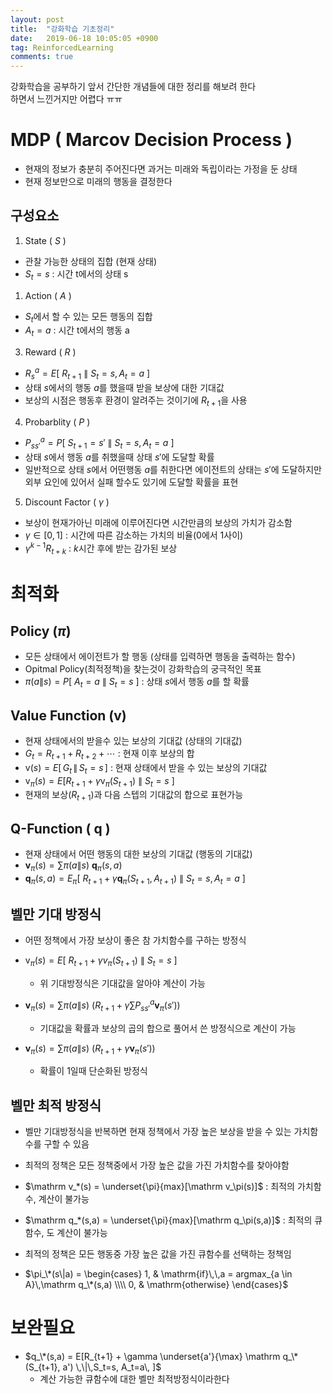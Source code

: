 ```yaml
---
layout: post
title:  "강화학습 기초정리"
date:   2019-06-18 10:05:05 +0900
tag: ReinforcedLearning
comments: true
---
```



강화학습을 공부하기 앞서 간단한 개념들에 대한 정리를 해보려 한다  
하면서 느낀거지만 어렵다 ㅠㅠ  

# MDP ( Marcov Decision Process )

- 현재의 정보가 충분히 주어진다면 과거는 미래와 독립이라는 가정을 둔 상태
- 현재 정보만으로 미래의 행동을 결정한다


## 구성요소
1. State ( $S$ )
- 관찰 가능한 상태의 집합 (현재 상태)
- $S_t = s$ : 시간 t에서의 상태 s

1. Action ( $A$ )
- $S_t$에서 할 수 있는 모든 행동의 집합
- $A_t = a$ : 시간 t에서의 행동 a

3. Reward ( $R$ )
- $R^a_s = E[\ R_{t+1}\ \|\ S_t=s, A_t=a\ ]$
- 상태 $s$에서의 행동 $a$를 했을때 받을 보상에 대한 기대값
- 보상의 시점은 행동후 환경이 알려주는 것이기에 $R_{t+1}$을 사용

4. Probarblity ( $P$ )
- $P^a_{ss'} = P[\ S_{t+1} = s'\ \|\ S_t=s, A_t=a\ ]$
- 상태 $s$에서 행동 $a$를 취했을때 상태 $s'$에 도달할 확률
- 일반적으로 상태 $s$에서 어떤행동 $a$를 취한다면 에이전트의 상태는 $s'$에 도달하지만 외부 요인에 있어서 실패 할수도 있기에 도달할 확률을 표현

5. Discount Factor ( $\gamma$ )
- 보상이 현재가아닌 미래에 이루어진다면 시간만큼의 보상의 가치가 감소함
-  $\gamma \in [0,1]$ : 시간에 따른 감소하는 가치의 비율(0에서 1사이)
- $\gamma^{k-1}R_{t+k}$ : $k$시간 후에 받는 감가된 보상



# 최적화 

## Policy ($\pi$)
- 모든 상태에서 에이전트가 할 행동 (상태를 입력하면 행동을 출력하는 함수)
- Opitmal Policy(최적정책)을 찾는것이 강화학습의 궁극적인 목표
- $\pi(a\|s) = P[\ A_t=a\ \|\ S_t = s\ ]$ : 상태 $s$에서 행동 $a$를 할 확률

## Value Function ($\mathbf{v}$)
- 현재 상태에서의 받을수 있는 보상의 기대값 (상태의 기대값)
- $G_t = R_{t+1} + R_{t+2} + \cdots$ : 현재 이후 보상의 합
- $\mathrm v(s) = E[\,G_t\,\|\,S_t=s\,]$ : 현재 상태에서 받을 수 있는 보상의 기대값
- $\mathrm v_{\pi}(s) = E[ R_{t+1} + \gamma \mathrm v_{\pi}(S_{t+1})\ \|\ S_t=s\ ]$
- 현재의 보상($R_{t+1}$)과 다음 스텝의 기대값의 합으로 표현가능

## Q-Function ( $\mathrm q$ )

- 현재 상태에서 어떤 행동의 대한 보상의 기대값 (행동의 기대값)
- $\mathbf v_\pi(s) = \sum \pi(a\|s)\ \mathbf{q}_\pi(s, a)$
- $\mathbf q_\pi(s, a) = E_\pi[\ R_{t+1} + \gamma \mathbf q_\pi(S_{t+1},A_{t+1} )\ \|\ S_t=s, A_t=a \ ]$

## 벨만 기대 방정식
- 어떤 정책에서 가장 보상이 좋은 참 가치함수를 구하는 방정식
- $\mathrm v_\pi(s)= E[\ R_{t+1} + \gamma v_{\pi}(S_{t+1})\ \|\ S_t=s\ ]$
  - 위 기대방정식은 기대값을 알아야 계산이 가능

- $\mathbf v_\pi(s) = \sum\pi(a\|s)\ (R_{t+1} + \gamma\sum P^a_{ss'} \mathbf v_\pi(s'))$
  - 기대값을 확률과 보상의 곱의 합으로 풀어서 쓴 방정식으로 계산이 가능
- $\mathbf v_\pi(s) = \sum\pi(a\|s)\ (R_{t+1} + \gamma\mathbf v_\pi(s'))$
  - 확률이 1일때 단순화된 방정식

## 벨만 최적 방정식
-  벨만 기대방정식을 반복하면 현재 정책에서 가장 높은 보상을 받을 수 있는 가치함수를 구할 수 있음
-  최적의 정책은 모든 정책중에서 가장 높은 값을 가진 가치함수를 찾아야함
-  $\mathrm v_*(s) = \underset{\pi}{max}[\mathrm v_\pi(s)]$ : 최적의 가치함수, 계산이 불가능
-  $\mathrm q_*(s,a) = \underset{\pi}{max}[\mathrm q_\pi(s,a)]$ : 최적의 큐함수, 도 계산이 불가능
-  최적의 정책은 모든 행동중 가장 높은 값을 가진 큐함수를 선택하는 정책임

-  $\pi_\*(s\|a) = \begin{cases}  
1, & \mathrm{if}\,\,a = argmax_{a \in A}\,\mathrm q_\*(s,a)  \\\\ 
0, & \mathrm{otherwise}
\end{cases}$



# 보완필요
- $q_\*(s,a) = E[R_{t+1} + \gamma \underset{a'}{\max} \mathrm q_\*(S_{t+1}, a') \,\|\,S_t=s, A_t=a\, ]$
  - 계산 가능한 큐함수에 대한 벨만 최적방정식이라한다
  
